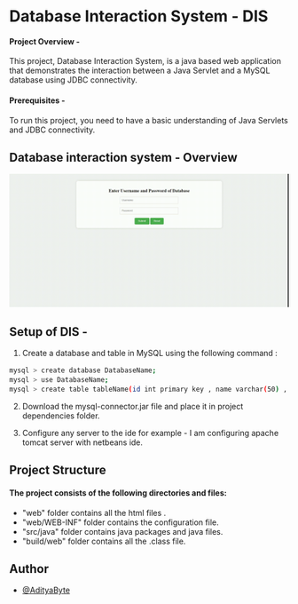 
# Database Interaction System - DIS

#### Project Overview - 
This project, Database Interaction System, is a java based web application that demonstrates the interaction between a Java Servlet and a MySQL database using JDBC connectivity.

#### Prerequisites - 
To run this project, you need to have a basic understanding of Java Servlets and JDBC connectivity.



## Database interaction system - Overview

![](https://github.com/AdityaByte/JavaProjects/blob/main/DIS/DIS-gif.gif)


## Setup of DIS - 

1. Create a database and table in MySQL using the following command :
```bash
mysql > create database DatabaseName;
mysql > use DatabaseName;
mysql > create table tableName(id int primary key , name varchar(50) , city varchar(100));
```
2. Download the mysql-connector.jar file and place it in project dependencies folder.

3. Configure any server to the ide
    for example - I am configuring apache tomcat server with netbeans ide.

## Project Structure 

#### The project consists of the following directories and files:

- "web" folder contains all the html files .
- "web/WEB-INF" folder contains the configuration file.
- "src/java" folder contains java packages and java files.
- "build/web" folder contains all the .class file.
## Author

- [@AdityaByte](https://www.github.com/AdityaByte)

